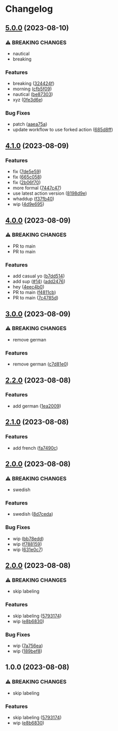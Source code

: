 # Changelog

## [5.0.0](https://github.com/devdoshi/stl-next-flow-2/compare/v4.1.0...v5.0.0) (2023-08-10)


### ⚠ BREAKING CHANGES

* nautical
* breaking

### Features

* breaking ([324424f](https://github.com/devdoshi/stl-next-flow-2/commit/324424f6f03fba59151560728e6cc27036707233))
* morning ([cfb5f09](https://github.com/devdoshi/stl-next-flow-2/commit/cfb5f0996e053b913deef2b1dffc51b10708aea2))
* nautical ([be87303](https://github.com/devdoshi/stl-next-flow-2/commit/be873030d05387098e5e7e9f9b5e9c16a6af2be8))
* xyz ([0fe3d6e](https://github.com/devdoshi/stl-next-flow-2/commit/0fe3d6e42732abeb6bef7c157d99504600370e7d))


### Bug Fixes

* patch ([aaea75a](https://github.com/devdoshi/stl-next-flow-2/commit/aaea75a4a392aaf7c4d96d7249154a7f055fe4ef))
* update workflow to use forked action ([685d8ff](https://github.com/devdoshi/stl-next-flow-2/commit/685d8fff9aaa3c8c90228c6f9aeda232e4d392ff))

## [4.1.0](https://github.com/devdoshi/stl-next-flow-2/compare/v4.0.0...v4.1.0) (2023-08-09)


### Features

* fix ([7de5e59](https://github.com/devdoshi/stl-next-flow-2/commit/7de5e59cf1948a090ec0cf96f3aafc1f26efa045))
* fix ([665c058](https://github.com/devdoshi/stl-next-flow-2/commit/665c05879b70772551bd74165ca7a1181d767e08))
* fix ([2b06f70](https://github.com/devdoshi/stl-next-flow-2/commit/2b06f70b31d9f686d17a0229b13a52f0cfdc15c0))
* more formal ([7447c47](https://github.com/devdoshi/stl-next-flow-2/commit/7447c479db2d75d5b41051b7818c56eef0aaa771))
* use latest action version ([8198d9e](https://github.com/devdoshi/stl-next-flow-2/commit/8198d9e11d287bf913d6366d059609470f167af6))
* whaddup ([f37fb40](https://github.com/devdoshi/stl-next-flow-2/commit/f37fb400a09e9855d372a535d8acaac4264cd768))
* wip ([4d9e695](https://github.com/devdoshi/stl-next-flow-2/commit/4d9e6952334bce61f603152dafc94de0f2cc0a68))

## [4.0.0](https://github.com/devdoshi/stl-next-flow-2/compare/v3.0.0...v4.0.0) (2023-08-09)


### ⚠ BREAKING CHANGES

* PR to main
* PR to main

### Features

* add casual yo ([b7dd514](https://github.com/devdoshi/stl-next-flow-2/commit/b7dd514504d35b4e329e6128a7400ee1291dac5e))
* add sup ([#14](https://github.com/devdoshi/stl-next-flow-2/issues/14)) ([add2476](https://github.com/devdoshi/stl-next-flow-2/commit/add2476ddb2fac7c55df2e5d271b2c852ca1c8f9))
* hey ([4eec4b0](https://github.com/devdoshi/stl-next-flow-2/commit/4eec4b05de4bbbc58d8a455a3b573f4eec7345a6))
* PR to main ([f4811cb](https://github.com/devdoshi/stl-next-flow-2/commit/f4811cbb65de4b0b5a82f558923ee66b1ac3050a))
* PR to main ([7c4785d](https://github.com/devdoshi/stl-next-flow-2/commit/7c4785ded8d5457d904120a4a4dc98b9f520c565))

## [3.0.0](https://github.com/devdoshi/stl-next-flow-2/compare/v2.2.0...v3.0.0) (2023-08-09)


### ⚠ BREAKING CHANGES

* remove german

### Features

* remove german ([c7d81e0](https://github.com/devdoshi/stl-next-flow-2/commit/c7d81e098dc7abdc10c2500a50a17fc2959ab576))

## [2.2.0](https://github.com/devdoshi/stl-next-flow-2/compare/v2.1.0...v2.2.0) (2023-08-08)


### Features

* add german ([1ea2009](https://github.com/devdoshi/stl-next-flow-2/commit/1ea200995320fc645d7f83c48b4fdfcb52d68301))

## [2.1.0](https://github.com/devdoshi/stl-next-flow-2/compare/v2.0.0...v2.1.0) (2023-08-08)


### Features

* add french ([fa7490c](https://github.com/devdoshi/stl-next-flow-2/commit/fa7490c4d63f911a890b999ac3203b1b205be821))

## [2.0.0](https://github.com/devdoshi/stl-next-flow-2/compare/v1.0.0...v2.0.0) (2023-08-08)


### ⚠ BREAKING CHANGES

* swedish

### Features

* swedish ([8d7ceda](https://github.com/devdoshi/stl-next-flow-2/commit/8d7cedad7896a8d0512e83ea1fc423c342209f03))


### Bug Fixes

* wip ([bb78edd](https://github.com/devdoshi/stl-next-flow-2/commit/bb78eddff69d3d6045870b8256e37bc0270b9ca1))
* wip ([f788159](https://github.com/devdoshi/stl-next-flow-2/commit/f7881598a8dc68fe6678f719cf177f78c265e29d))
* wip ([631e0c7](https://github.com/devdoshi/stl-next-flow-2/commit/631e0c7df970c93e5a710ae250e63fdd2ca578e9))

## [2.0.0](https://github.com/devdoshi/stl-next-flow-2/compare/v1.0.0...v2.0.0) (2023-08-08)


### ⚠ BREAKING CHANGES

* skip labeling

### Features

* skip labeling ([5793174](https://github.com/devdoshi/stl-next-flow-2/commit/57931747b5ac0773b21bbedc617673e635726d27))
* wip ([e8b6830](https://github.com/devdoshi/stl-next-flow-2/commit/e8b6830492a4a84172a14b6876d96c8704c82a4a))


### Bug Fixes

* wip ([7a756ea](https://github.com/devdoshi/stl-next-flow-2/commit/7a756ea07f516bef36921ffa9fb27f036825c2b8))
* wip ([189bef8](https://github.com/devdoshi/stl-next-flow-2/commit/189bef87c871ddd02774180e5db017facc1e6756))

## 1.0.0 (2023-08-08)


### ⚠ BREAKING CHANGES

* skip labeling

### Features

* skip labeling ([5793174](https://github.com/devdoshi/stl-next-flow-2/commit/57931747b5ac0773b21bbedc617673e635726d27))
* wip ([e8b6830](https://github.com/devdoshi/stl-next-flow-2/commit/e8b6830492a4a84172a14b6876d96c8704c82a4a))
